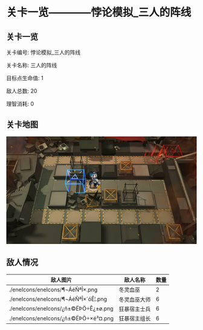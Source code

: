 # 关卡一览————悖论模拟_三人的阵线


## 关卡一览

关卡编号: 悖论模拟_三人的阵线

关卡名称: 三人的阵线

目标点生命值: 1

敌人总数: 20

理智消耗: 0


## 关卡地图
![悖论模拟_三人的阵线](./oprMap/悖论模拟_三人的阵线.png)

## 敌人情况

| 敌人图片 | 敌人名称 | 数量  |
|---------|-----|-----|
| ./eneIcons/eneIcons/¶¬ÁéÑªÎ×.png| 冬灵血巫  |   2  |
| ./eneIcons/eneIcons/¶¬ÁéÑªÎ×´óÊ¦.png| 冬灵血巫大师  |   6  |
| ./eneIcons/eneIcons/¿ñ±©ËÞÖ÷Ê¿±ø.png| 狂暴宿主士兵  |   6  |
| ./eneIcons/eneIcons/¿ñ±©ËÞÖ÷×é³¤.png| 狂暴宿主组长  |   6  |
